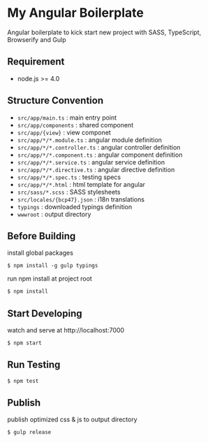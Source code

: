 # My Angular Boilerplate

Angular boilerplate to kick start new project with SASS, TypeScript, Browserify and Gulp

## Requirement

- node.js >= 4.0

## Structure Convention
- `src/app/main.ts` : main entry point
- `src/app/components` : shared component
- `src/app/{view}` : view componet
- `src/app/*/*.module.ts` : angular module definition
- `src/app/*/*.controller.ts` : angular controller definition
- `src/app/*/*.component.ts` : angular component definition
- `src/app/*/*.service.ts` : angular service definition
- `src/app/*/*.directive.ts` : angular directive definition
- `src/app/*/*.spec.ts` : testing specs
- `src/app/*/*.html` : html template for angular
- `src/sass/*.scss` : SASS stylesheets
- `src/locales/{bcp47}.json` : i18n translations
- `typings` : downloaded typings definition
- `wwwroot` : output directory

## Before Building

install global packages

```
$ npm install -g gulp typings
```

run npm install at project root

```sh
$ npm install
```

## Start Developing

watch and serve at http://localhost:7000

```sh
$ npm start
```

## Run Testing

```sh
$ npm test
```

## Publish

publish optimized css & js to output directory

```sh
$ gulp release
```
